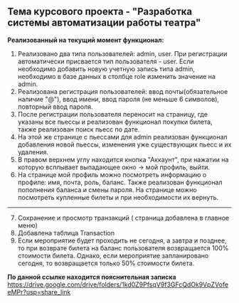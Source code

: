 ## Тема курсового проекта - "Разработка системы автоматизации работы театра"

**Реализованный на текущий момент функционал:**
1. Реализовано два типа пользователей: admin, user. При регистрации автоматически присвается тип пользователя - user. Если необходимо добавить новую учетную запись типа admin, необходимо в базе данных в столбце role изменить значение на admin. 
2. Реализована регистрация пользователей: ввод почты(обязательное наличие "@"), ввод имени, ввод пароля (не меньше 6 символов), повторный ввод пароля.
3. После регистрации пользователя переносит на страницу, где указаны все пьессы и реализован функционал покупки билета, также реализован поиск пьесс по дате.
4. На этой же странице с пьессами для admin реализован функционал добавления новой пьессы, изменения уже существующих пьесс и их удаления.
5. В правом верхнем углу находится кнопка "Аккаунт", при нажатии на которую всплывает выпадающее окно -> мой профиль, выйти.
6. На странице мой профиль можно посмотреть информацию о профиле: имя, почта, роль, баланс. Также реализован функционал пополнения баланса и смены пароля.  На странице можно посмотреть купленные билеты и при необходимости их вернуть.
---
7. Сохранение и просмотр транзакций ( страница добавлена в главное меню)
8. Добавлена таблица Transaction
9. Если мероприятие будет проходить не сегодня, а завтра и позднее, то при возврате билета на баланс пользователя возвращается 100% стоимости билета. Однако, если мероприятие запланировано сегодня, то возвращается только 50% стоимости билета.

**По данной ссылке находится пояснительная записка** https://drive.google.com/drive/folders/1kd0Z9PfsqV9f3GFcQdOk9VpZVofeeMPr?usp=share_link
